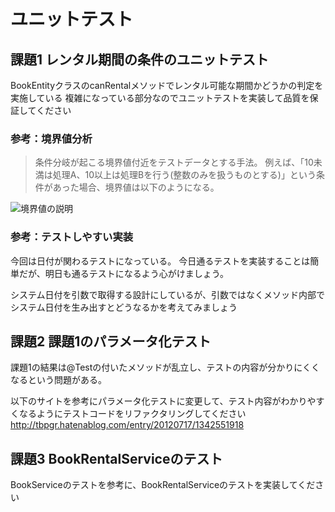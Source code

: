 # ユニットテスト

## 課題1 レンタル期間の条件のユニットテスト

BookEntityクラスのcanRentalメソッドでレンタル可能な期間かどうかの判定を実施している
複雑になっている部分なのでユニットテストを実装して品質を保証してください

### 参考：境界値分析

> 条件分岐が起こる境界値付近をテストデータとする手法。
  例えば、「10未満は処理A、10以上は処理Bを行う(整数のみを扱うものとする)」という条件があった場合、境界値は以下のようになる。

![境界値の説明](http://www.testware.jp/cgi/cms/public/photo/p0002-036784.jpg)

### 参考：テストしやすい実装

今回は日付が関わるテストになっている。
今日通るテストを実装することは簡単だが、明日も通るテストになるよう心がけましょう。

システム日付を引数で取得する設計にしているが、引数ではなくメソッド内部でシステム日付を生み出すとどうなるかを考えてみましょう


## 課題2 課題1のパラメータ化テスト

課題1の結果は@Testの付いたメソッドが乱立し、テストの内容が分かりにくくなるという問題がある。

以下のサイトを参考にパラメータ化テストに変更して、テスト内容がわかりやすくなるようにテストコードをリファクタリングしてください
http://tbpgr.hatenablog.com/entry/20120717/1342551918


## 課題3 BookRentalServiceのテスト

BookServiceのテストを参考に、BookRentalServiceのテストを実装してください